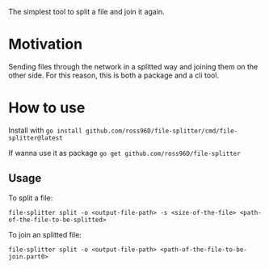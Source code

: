 The simplest tool to split a file and join it again.

# Motivation
Sending files through the network in a splitted way and joining them on the other side. 
For this reason, this is both a package and a cli tool.

# How to use
Install with `go install github.com/ross96D/file-splitter/cmd/file-splitter@latest`

If wanna use it as package `go get github.com/ross96D/file-splitter`

## Usage
To split a file:

`file-splitter split -o <output-file-path> -s <size-of-the-file> <path-of-the-file-to-be-splitted>`

To join an splitted file:

`file-splitter split -o <output-file-path> <path-of-the-file-to-be-join.part0>`